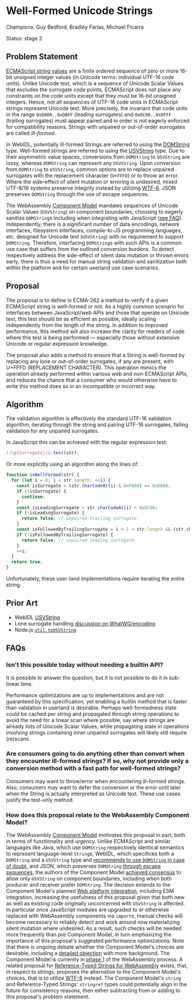 # Well-Formed Unicode Strings

Champions: Guy Bedford, Bradley Farias, Michael Ficarra

Status: stage 2

## Problem Statement

[ECMAScript string values](https://tc39.es/ecma262/multipage/overview.html#sec-terms-and-definitions-string-value) are a finite ordered sequence of zero or more 16-bit unsigned integer values (in Unicode terms: individual UTF-16 code units). Unlike Unicode text, which is a sequence of Unicode Scalar Values that excludes the surrogate code points, ECMAScript does not place any constraints on the code units except that they must be 16-bit unsigned integers. Hence, not all sequences of UTF-16 code units in ECMAScript strings represent Unicode text. More precisely, the invariant that code units in the range `0xD800..0xDBFF` (leading surrogates) and `0xDC00..0xDFFF` (trailing surrogates) must appear paired and in order is not eagerly enforced for compatibility reasons. Strings with unpaired or out-of-order surrogates are called *ill-formed*.

In WebIDL, potentially ill-formed Strings are referred to using the [DOMString](https://webidl.spec.whatwg.org/#idl-DOMString) type. Well-formed strings are referred to using the [USVString](https://webidl.spec.whatwg.org/#idl-USVString) type. Due to their asymmetric value spaces, conversions from `DOMString` to `USVString` are lossy, whereas `DOMString` can represent any `USVString`. Upon conversion from `DOMString` to `USVString`, common options are to replace unpaired surrogates with the replacement character (`U+FFFD`) or to throw an error. Where the side-effect of silent mutation or erroring is undesired, mixed UTF-8/16 systems preserve integrity instead by utilizing [WTF-8](https://simonsapin.github.io/wtf-8/). JSON preserves `DOMString` through the use of escape sequences.

The WebAssembly [Component Model](https://github.com/WebAssembly/component-model) mandates sequences of Unicode Scalar Values (`USVString`) on component boundaries, choosing to eagerly sanitize `DOMString`s including when integrating with JavaScript ([see FAQ](#how-does-this-proposal-relate-to-the-webassembly-component-model)). Independently, there is a significant number of data encodings, network interfaces, filesystem interfaces, compile-to-JS programming languages, etc. designed for Unicode text (`USVString`) with no requirement to support `DOMString`. Therefore, interfacing `DOMString`s with such APIs is a common use case that suffers from the outlined conversion burdens. To detect respectively address the side-effect of silent data mutation or thrown errors early, there is thus a need for manual string validation and sanitization both within the platform and for certain userland use case scenarios.

## Proposal

The proposal is to define in ECMA-262 a method to verify if a given ECMAScript string is well-formed or not. As a highly common scenario for interfaces between JavaScript/web APIs and those that operate on Unicode text, this test should be as efficient as possible, ideally scaling independently from the length of the string. In addition to improved performance, this method will also increase the clarity for readers of code where this test is being performed &mdash; especially those without extensive Unicode or regular expression knowledge.

The proposal also adds a method to ensure that a String is well-formed by replacing any lone or out-of-order surrogates, if any are present, with U+FFFD (REPLACEMENT CHARACTER). This operation mimics the operation already performed within various web and non-ECMAScript APIs, and reduces the chance that a consumer who would otherwise have to write this method does so in an incompatible or incorrect way.

## Algorithm

The validation algorithm is effectively the standard UTF-16 validation algorithm, iterating through the string and pairing UTF-16 surrogates, failing validation for any unpaired surrogates.

In JavaScript this can be achieved with the regular expression test:

```js
!/\p{Surrogate}/u.test(str);
```

Or more explicitly using an algorithm along the lines of:

```js
function isWellFormed(str) {
  for (let i = 0; i < str.length; ++i) {
    const isSurrogate = (str.charCodeAt(i) & 0xF800) == 0xD800;
    if (!isSurrogate) {
      continue;
    }
    const isLeadingSurrogate = str.charCodeAt(i) < 0xDC00;
    if (!isLeadingSurrogate) {
      return false; // unpaired trailing surrogate
    }
    const isFollowedByTrailingSurrogate = i + 1 < str.length && (str.charCodeAt(i + 1) & 0xFC00) == 0xDC00;
    if (!isFollowedByTrailingSurrogate) {
      return false; // unpaired leading surrogate
    }
    ++i;
  }
  return true;
}
```

Unfortunately, these user-land implementations require iterating the entire string.

## Prior Art

* WebIDL [USVString](https://heycam.github.io/webidl/#idl-USVString)
* Lone surrogate handling [discussion on WhatWG/encoding](https://github.com/whatwg/encoding/issues/174)
* Node.js [`util.toUSVString`](https://nodejs.org/dist/latest-v16.x/docs/api/util.html#util_util_tousvstring_string)

## FAQs

### Isn't this possible today without needing a builtin API?

It is possible to answer the question, but it is not possible to do it in sub-linear time.

Performance optimizations are up to implementations and are not guaranteed by this specification, yet enabling a builtin method that is faster than validation in userland is desirable. Perhaps well-formedness state could be cached per string and propagated through string operations to avoid the need for a linear scan where possible, say where strings are already lists of Unicode Scalar Values, while propagating state in operations involving strings containing inner unpaired surrogates will likely still require (re)scans.

### Are consumers going to do anything other than convert when they encounter ill-formed strings? If so, why not provide only a conversion method with a fast path for well-formed strings?

Consumers may want to throw/error when encountering ill-formed strings. Also, consumers may want to defer the conversion or the error until later when the String is actually interpreted as Unicode text. These use cases justify the test-only method.

### How does this proposal relate to the WebAssembly Component Model?

The WebAssembly [Component Model](https://github.com/WebAssembly/component-model) motivates this proposal in part, both in terms of functionality and urgency. Unlike ECMAScript and similar languages like Java, which use `DOMString` respectively identical semantics to represent language-level `String`s, WebIDL, which specifices both a `DOMString` and a `USVString` type and [recommends to use `DOMString` in case of doubt](https://webidl.spec.whatwg.org/#idl-USVString), and JSON, which preserves `DOMString` [through escape sequences](https://github.com/tc39/proposal-well-formed-stringify), the authors of the Component Model [achieved consensus](https://github.com/WebAssembly/meetings/blob/main/main/2021/CG-08-03.md#discussions) to allow only `USVString` on component boundaries, including when both producer and receiver prefer `DOMString`. The decision extends to the Component Model's planned [Web platform integration](https://github.com/WebAssembly/component-model/blob/main/design/high-level/Goals.md), including ESM integration, increasing the usefulness of this proposal given that both new as well as existing code originally unconcerned with `USVString` is affected. In particular once JavaScript modules are upgraded to or otherwise replaced with WebAssembly components via `import`s, manual checks will become necessary to reliably detect and work around now materializing silent mutation where undesired. As a result, such checks will be needed more frequently than pre Component Model, in turn emphasizing the importance of this proposal's suggested performance optimizations. Note that there is ongoing debate whether the Component Model's choices are desirable, including a [detailed objection](https://www.assemblyscript.org/standards-objections.html#component-model-2022-09) with more background. The Component Model is currently in [phase 1](https://github.com/WebAssembly/proposals) of the WebAssembly process. A related proposal for [Reference-Typed Strings for WebAssembly](https://github.com/WebAssembly/stringref) exists, that, in respect to strings, proposes the alternative to the Component Model's choices, that is to utilize [WTF-8](https://simonsapin.github.io/wtf-8/) instead. The Component Model's `string` and Reference-Typed Strings' `stringref` types could potentially align in the future for consistency reasons, then either subtracting from or adding to this proposal's problem statement.
